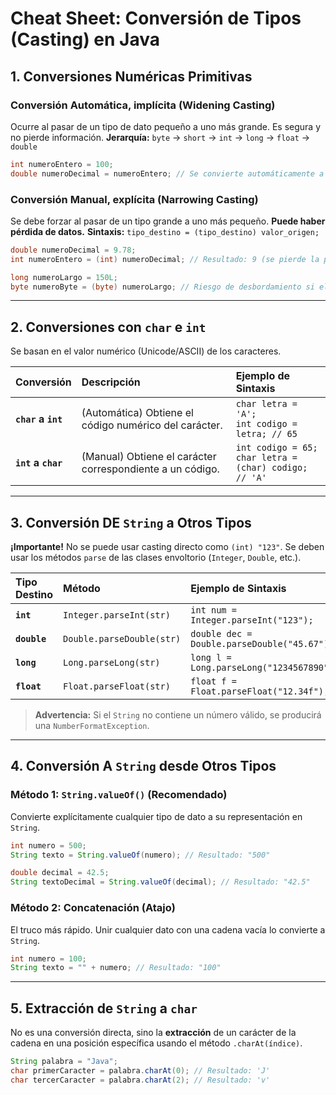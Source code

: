 # Cheat Sheet: Conversión de Tipos (Casting) en Java

## 1. Conversiones Numéricas Primitivas

### Conversión Automática, implícita (Widening Casting)
Ocurre al pasar de un tipo de dato pequeño a uno más grande. Es segura y no pierde información.
**Jerarquía:** `byte` -> `short` -> `int` -> `long` -> `float` -> `double`

```java
int numeroEntero = 100;
double numeroDecimal = numeroEntero; // Se convierte automáticamente a 100.0
```

### Conversión Manual, explícita (Narrowing Casting)
Se debe forzar al pasar de un tipo grande a uno más pequeño. **Puede haber pérdida de datos.**
**Sintaxis:** `tipo_destino = (tipo_destino) valor_origen;`

```java
double numeroDecimal = 9.78;
int numeroEntero = (int) numeroDecimal; // Resultado: 9 (se pierde la parte decimal)

long numeroLargo = 150L;
byte numeroByte = (byte) numeroLargo; // Riesgo de desbordamiento si el long es muy grande
```

---

## 2. Conversiones con `char` e `int`

Se basan en el valor numérico (Unicode/ASCII) de los caracteres.

| Conversión | Descripción | Ejemplo de Sintaxis |
| :--- | :--- | :--- |
| **`char` a `int`** | (Automática) Obtiene el código numérico del carácter. | `char letra = 'A';`<br>`int codigo = letra; // 65` |
| **`int` a `char`** | (Manual) Obtiene el carácter correspondiente a un código. | `int codigo = 65;`<br>`char letra = (char) codigo; // 'A'` |

---

## 3. Conversión DE `String` a Otros Tipos

**¡Importante!** No se puede usar casting directo como `(int) "123"`. Se deben usar los métodos `parse` de las clases envoltorio (`Integer`, `Double`, etc.).

| Tipo Destino | Método | Ejemplo de Sintaxis |
| :--- | :--- | :--- |
| **`int`** | `Integer.parseInt(str)` | `int num = Integer.parseInt("123");` |
| **`double`** | `Double.parseDouble(str)`| `double dec = Double.parseDouble("45.67");` |
| **`long`** | `Long.parseLong(str)` | `long l = Long.parseLong("1234567890");` |
| **`float`** | `Float.parseFloat(str)` | `float f = Float.parseFloat("12.34f");` |

> **Advertencia:** Si el `String` no contiene un número válido, se producirá una `NumberFormatException`.

---

## 4. Conversión A `String` desde Otros Tipos

### Método 1: `String.valueOf()` (Recomendado)
Convierte explícitamente cualquier tipo de dato a su representación en `String`.

```java
int numero = 500;
String texto = String.valueOf(numero); // Resultado: "500"

double decimal = 42.5;
String textoDecimal = String.valueOf(decimal); // Resultado: "42.5"
```

### Método 2: Concatenación (Atajo)
El truco más rápido. Unir cualquier dato con una cadena vacía lo convierte a `String`.

```java
int numero = 100;
String texto = "" + numero; // Resultado: "100"
```

---

## 5. Extracción de `String` a `char`

No es una conversión directa, sino la **extracción** de un carácter de la cadena en una posición específica usando el método `.charAt(índice)`.

```java
String palabra = "Java";
char primerCaracter = palabra.charAt(0); // Resultado: 'J'
char tercerCaracter = palabra.charAt(2); // Resultado: 'v'
```